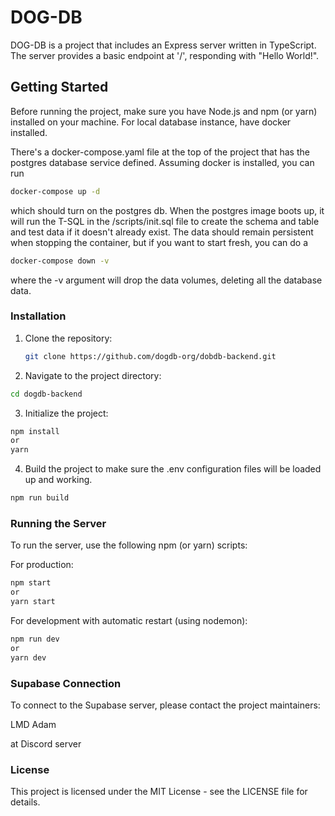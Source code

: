 # DOG-DB

DOG-DB is a project that includes an Express server written in TypeScript. The server provides a basic endpoint at '/', responding with "Hello World!".

## Getting Started

Before running the project, make sure you have Node.js and npm (or yarn) installed on your machine. For local database instance, have docker installed.

There's a docker-compose.yaml file at the top of the project that has the postgres database service defined. Assuming docker is installed, you can run

```bash
docker-compose up -d
```

which should turn on the postgres db. When the postgres image boots up, it will run the T-SQL in the /scripts/init.sql file to create the schema and table and test data if it doesn't already exist. The data should remain persistent when stopping the container, but if you want to start fresh, you can do a

```bash
docker-compose down -v
```

where the -v argument will drop the data volumes, deleting all the database data.

### Installation

1. Clone the repository:

   ```bash
   git clone https://github.com/dogdb-org/dobdb-backend.git
   ```

2. Navigate to the project directory:

```bash
cd dogdb-backend
```

3. Initialize the project:

```bash
npm install
or
yarn
```

4. Build the project to make sure the .env configuration files will be loaded up and working.  

```bash
npm run build
```

### Running the Server

To run the server, use the following npm (or yarn) scripts:

For production:

```bash
npm start
or
yarn start
```

For development with automatic restart (using nodemon):

```bash
npm run dev
or
yarn dev
```

### Supabase Connection

To connect to the Supabase server, please contact the project maintainers:

LMD
Adam

at Discord server

### License

This project is licensed under the MIT License - see the LICENSE file for details.
